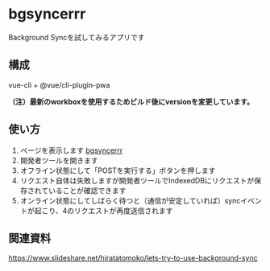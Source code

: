 # bgsyncerrr

Background Syncを試してみるアプリです

## 構成
vue-cli + @vue/cli-plugin-pwa

**（注）最新のworkboxを使用するためビルド後にversionを変更しています。**

## 使い方

1. ページを表示します [bgsyncerrr](https://tomoko523.github.io/bgsyncerrr/)
2. 開発者ツールを開きます
3. オフライン状態にして「POSTを実行する」ボタンを押します
4. リクエスト自体は失敗しますが開発者ツールでIndexedDBにリクエストが保存されていることが確認できます
5. オンライン状態にしてしばらく待つと（通信が安定していれば）syncイベントが起こり、4のリクエストが再度送信されます

## 関連資料

https://www.slideshare.net/hiratatomoko/lets-try-to-use-background-sync
